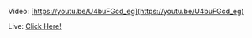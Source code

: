 Video: [https://youtu.be/U4buFGcd_eg](https://youtu.be/U4buFGcd_eg)

Live: [Click Here!](https://ojitxslml.github.io/Javascript-basic-excercises/Logic-3/)
